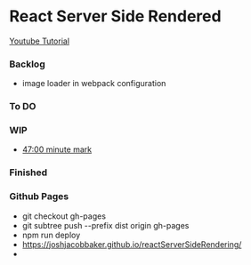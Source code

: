 # React Server Side Rendered

[Youtube Tutorial]("https://www.youtube.com/watch?v=JsX_iCZPyOM")

### Backlog

- image loader in webpack configuration

### To DO

### WIP

- [47:00 minute mark]("https://www.youtube.com/watch?v=PwJVivB_XcE")

### Finished

### Github Pages

- git checkout gh-pages
- git subtree push --prefix dist origin gh-pages
- npm run deploy
- https://joshjacobbaker.github.io/reactServerSideRendering/
-
